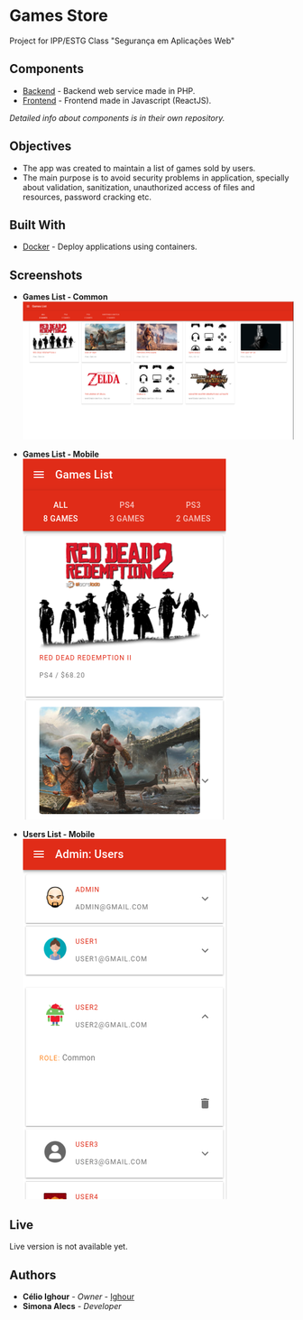 # Games Store

Project for IPP/ESTG Class "Segurança em Aplicações Web"

## Components

* [Backend](/../backend) - Backend web service made in PHP.
* [Frontend](/../frontend) - Frontend made in Javascript (ReactJS).

*Detailed info about components is in their own repository.*

## Objectives

* The app was created to maintain a list of games sold by users.
* The main purpose is to avoid security problems in application, specially about validation, sanitization, unauthorized access of files and resources, password cracking etc.

## Built With

* [Docker](https://www.docker.com/) - Deploy applications using containers.

## Screenshots

* **Games List - Common**
![Web view of Games List](sample/main_web.png)

* **Games List - Mobile**
![Mobile view of Games List](sample/main_mobile.png)

* **Users List - Mobile**
![Mobile view of Users List](sample/users_mobile.png)

## Live

Live version is not available yet.

## Authors

* **Célio Ighour** - *Owner* - [Ighour](https://github.com/ighour)
* **Simona Alecs** - *Developer*